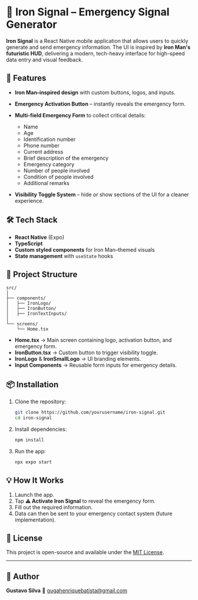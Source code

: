 # 🦾 Iron Signal – Emergency Signal Generator

**Iron Signal** is a React Native mobile application that allows users to quickly generate and send emergency information.
The UI is inspired by **Iron Man's futuristic HUD**, delivering a modern, tech-heavy interface for high-speed data entry and visual feedback.

## 🚀 Features

* **Iron Man–inspired design** with custom buttons, logos, and inputs.
* **Emergency Activation Button** – instantly reveals the emergency form.
* **Multi-field Emergency Form** to collect critical details:

  * Name
  * Age
  * Identification number
  * Phone number
  * Current address
  * Brief description of the emergency
  * Emergency category
  * Number of people involved
  * Condition of people involved
  * Additional remarks
* **Visibility Toggle System** – hide or show sections of the UI for a cleaner experience.

## 🛠️ Tech Stack

* **React Native** (Expo)
* **TypeScript**
* **Custom styled components** for Iron Man–themed visuals
* **State management** with `useState` hooks

## 📂 Project Structure

```
src/
│
├── components/
│   ├── IronLogo/
│   ├── IronButton/
│   ├── IronTextInputs/
│
└── screens/
    └── Home.tsx
```

* **Home.tsx** → Main screen containing logo, activation button, and emergency form.
* **IronButton.tsx** → Custom button to trigger visibility toggle.
* **IronLogo** & **IronSmallLogo** → UI branding elements.
* **Input Components** → Reusable form inputs for emergency details.

## 📦 Installation

1. Clone the repository:

   ```bash
   git clone https://github.com/yourusername/iron-signal.git
   cd iron-signal
   ```

2. Install dependencies:

   ```bash
   npm install
   ```

3. Run the app:

   ```bash
   npx expo start
   ```

## 💡 How It Works

1. Launch the app.
2. Tap **⚠️ Activate Iron Signal** to reveal the emergency form.
3. Fill out the required information.
4. Data can then be sent to your emergency contact system (future implementation).

## 📜 License

This project is open-source and available under the [MIT License](LICENSE).

---

## 👤 Author

**Gustavo Silva**
📧 [gugahenriquebatista@gmail.com](mailto:gugahenriquebatista@gmail.com)

